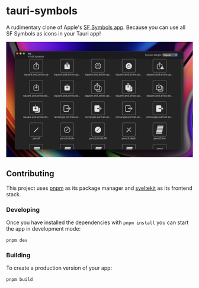 # tauri-symbols

A rudimentary clone of Apple's [SF Symbols app]. Because you can use all SF Symbols as icons in your Tauri app!

![Screenshot of the app, showing a grid of icons with their associated labels](./Screenshot.png)

## Contributing

This project uses [pnpm] as its package manager and [sveltekit] as its frontend stack. 

### Developing

Once you have installed the dependencies with `pnpm install` you can start the app in development mode:

```shell
pnpm dev
```

### Building

To create a production version of your app:

```bash
pnpm build
```

[SF Symbols app]: https://developer.apple.com/sf-symbols/
[pnpm]: https://pnpm.io
[sveltekit]: https://kit.svelte.dev/
